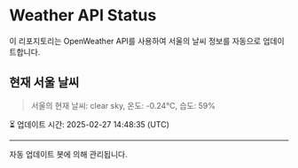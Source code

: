 
# Weather API Status

이 리포지토리는 OpenWeather API를 사용하여 서울의 날씨 정보를 자동으로 업데이트합니다.

## 현재 서울 날씨
> 서울의 현재 날씨: clear sky, 온도: -0.24°C, 습도: 59%

⏳ 업데이트 시간: 2025-02-27 14:48:35 (UTC)

---
자동 업데이트 봇에 의해 관리됩니다.
